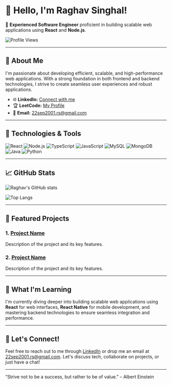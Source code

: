 # 👋 Hello, I'm Raghav Singhal!

🌟 **Experienced Software Engineer** proficient in building scalable web applications using **React** and **Node.js**.

![Profile Views](https://komarev.com/ghpvc/?username=raghavs-profile&color=blue)

---

## 🚀 About Me
I'm passionate about developing efficient, scalable, and high-performance web applications. With a strong foundation in both frontend and backend technologies, I strive to create seamless user experiences and robust applications.

- 🌐 **LinkedIn:** [Connect with me](https://www.linkedin.com/in/raghavsinghal22/)
- 🏆 **LeetCode:** [My Profile](https://leetcode.com/u/raghavinghal22/)
- 📧 **Email:** 22sep2001.rs@gmail.com

---

## 🔧 Technologies & Tools
![React](https://img.shields.io/badge/React-20232A?style=for-the-badge&logo=react&logoColor=61DAFB)
![Node.js](https://img.shields.io/badge/Node.js-339933?style=for-the-badge&logo=nodedotjs&logoColor=white)
![TypeScript](https://img.shields.io/badge/TypeScript-007ACC?style=for-the-badge&logo=typescript&logoColor=white)
![JavaScript](https://img.shields.io/badge/JavaScript-F7DF1E?style=for-the-badge&logo=javascript&logoColor=black)
![MySQL](https://img.shields.io/badge/MySQL-4479A1?style=for-the-badge&logo=mysql&logoColor=white)
![MongoDB](https://img.shields.io/badge/MongoDB-4EA94B?style=for-the-badge&logo=mongodb&logoColor=white)
![Java](https://img.shields.io/badge/Java-007396?style=for-the-badge&logo=java&logoColor=white)
![Python](https://img.shields.io/badge/Python-3776AB?style=for-the-badge&logo=python&logoColor=white)

---

## 📈 GitHub Stats
![Raghav's GitHub stats](https://github-readme-stats.vercel.app/api?username=raghavsinghalrs&show_icons=true&theme=radical)

![Top Langs](https://github-readme-stats.vercel.app/api/top-langs/?username=raghavsinghalrs&layout=compact&theme=radical)

---

## 🌟 Featured Projects
### 1. [Project Name](https://github.com/raghavs-profile/project1)
Description of the project and its key features.

### 2. [Project Name](https://github.com/raghavs-profile/project2)
Description of the project and its key features.

---

## 🌱 What I'm Learning
I'm currently diving deeper into building scalable web applications using **React** for web interfaces, **React Native** for mobile development, and mastering backend technologies to ensure seamless integration and performance.

---

## 💬 Let's Connect!
Feel free to reach out to me through [LinkedIn](https://www.linkedin.com/in/raghavsinghal22/) or drop me an email at 22sep2001.rs@gmail.com. Let's discuss tech, collaborate on projects, or just have a chat!

---

“Strive not to be a success, but rather to be of value.” – Albert Einstein
